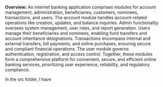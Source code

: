 **Overview:**
An internet banking application comprises modules for account management, administration, beneficiaries, customers, nominees, transactions, and users. The account module handles account-related operations like creation, updates, and balance inquiries. Admin functionality oversees system management, user roles, and report generation. Users manage their beneficiaries and nominees, enabling fund transfers and account inheritance designations. Transactions encompass internal and external transfers, bill payments, and online purchases, ensuring secure and compliant financial operations. The user module governs authentication, registration, and access control. Together, these modules form a comprehensive platform for convenient, secure, and efficient online banking services, prioritizing user experience, reliability, and regulatory compliance.

In the src folder, I have 

